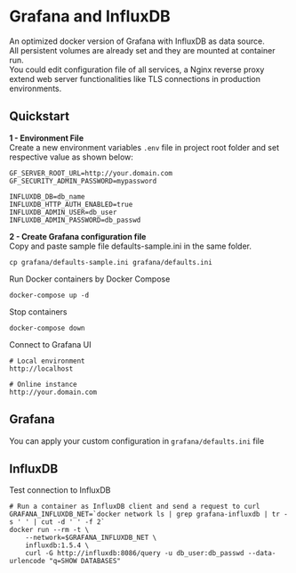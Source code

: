 # Grafana and InfluxDB

An optimized docker version of Grafana with InfluxDB as data source.  
All persistent volumes are already set and they are mounted at container run.  
You could edit configuration file of all services, a Nginx reverse proxy extend web server functionalities like TLS connections in production environments.  

## Quickstart 

**1 - Environment File**  
Create a new environment variables `.env` file in project root folder and set respective value as shown below:

```
GF_SERVER_ROOT_URL=http://your.domain.com
GF_SECURITY_ADMIN_PASSWORD=mypassword

INFLUXDB_DB=db_name
INFLUXDB_HTTP_AUTH_ENABLED=true
INFLUXDB_ADMIN_USER=db_user
INFLUXDB_ADMIN_PASSWORD=db_passwd

```

**2 - Create Grafana configuration file**  
Copy and paste sample file defaults-sample.ini in the same folder.

```
cp grafana/defaults-sample.ini grafana/defaults.ini
```

Run Docker containers by Docker Compose
```
docker-compose up -d
```

Stop containers
```
docker-compose down
```

Connect to Grafana UI

```
# Local environment
http://localhost

# Online instance
http://your.domain.com
```

## Grafana

You can apply your custom configuration in `grafana/defaults.ini` file


## InfluxDB

Test connection to InfluxDB

```
# Run a container as InfluxDB client and send a request to curl
GRAFANA_INFLUXDB_NET=`docker network ls | grep grafana-influxdb | tr -s ' ' | cut -d ' ' -f 2`
docker run --rm -t \
    --network=$GRAFANA_INFLUXDB_NET \
    influxdb:1.5.4 \
    curl -G http://influxdb:8086/query -u db_user:db_passwd --data-urlencode "q=SHOW DATABASES"
```